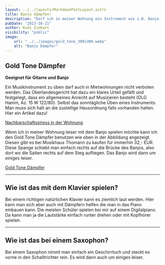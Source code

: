 ```yaml
---
layout: ../../layouts/MarkdownPostLayout.astro
title: Banjo dämpfen!
description: "Darf ich in meiner Wohnung ein Instrument wie z.B. Banjo oder Klavier spielen?"
pubDate: "2023-10-21"
author: Rudi Ziebart
visibility: "public"
image:
    url: "../../images/gold_tone_300x300.webp"
    alt: "Banjo Dämpfer"
---
```

## Gold Tone Dämpfer
**Geeignet für Gitarre und Banjo**

 <p>Ein Musikinstrument zu üben darf auch in Mietwohnungen nicht verboten werden. Das Oberlandesgericht hat dazu ein klares Urteil gefällt und festgelegt, dass ein allgemeines Anrecht auf Musizieren besteht (OLG Hamm, Az. 15 W 122/80). Selbst das sonntägliche Üben eines Instruments. Man muss sich halt an die zustellige Hausordnung falls vorhanden halten. Hier ein Artikel dazu!</p>

 <a 
    href="https://www.alle-noten.de/magazin/ohne-nachbarschaftsstress-in-der-wohnung-musizieren/#:~:text=Oftmals%20ist%20der%20Beginn%20der,nicht%20per%20Hausordnung%20untersagt%20werden."
    class="normal-links"
    target="_blank"
    >Nachbarschaftsstress in der Wohnung
</a>

<p>Wenn ich in meiner Wohnung leiser mit dem Banjo spielen möchte kann ich den Gold Tone Dämpfer benutzen wie oben in der Abbildung angezeigt. Diesen gibt es bei Musikhaus Thomann zu kaufen für immerhin 32,- EUR. Diese Spange schiebt man einfach rechts auf die Brücke des Banjos, also dort wo die Saiten rechts auf dem Steg aufliegen. Das Banjo wird dann um einiges leiser.</p>

<a 
    href="https://www.thomann.de/de/gold_tone_ultimate_mute.htm"
    class="normal-links"
    target="_blank"
    >Gold Tone Dämpfer
</a>

---

## Wie ist das mit dem Klavier spielen?

<p>Bei einem richtigen natürlichen Klavier kann es ziemlich laut werden. Hier kann man sich aber auch mit Dämpfern helfen die man in das Piano einbauen kann. Die meisten Schüler spielen bei mir auf einem Digitalpiano. Da kann man ja die Lautstärke einfach runter drehen oder mit Kopfhörer spielen.</p>

---

## Wie ist das bei einem Saxophon?

<p>Bei einem Saxophon nimmt man einfach ein Geschirrtuch und steckt es vorne in den Schalltrichter rein. Es wird dann auch um einiges leiser.</p>